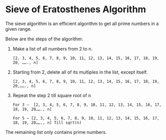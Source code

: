 # Sieve of Eratosthenes Algorithm

The sieve algorithm is an efficient algorithm to get all prime numbers
in a given range.

Below are the steps of the algorithm:

1. Make a list of all numbers from 2 to n.

    `[2, 3, 4, 5, 6, 7, 8, 9, 10, 11, 12, 13, 14, 15, 16, 17, 18, 19, 20, ……., n]`

2. Starting from 2, delete all of its multiples in the list, except itself.

    `[2, 3, 4, 5, 6, 7, 8, 9, 10, 11, 12, 13, 14, 15, 16, 17, 18, 19, 20,……., n]`

3. Repeat the step 2 till square root of n

    `For 3 –  [2, 3, 4, 5, 6, 7, 8, 9, 10, 11, 12, 13, 14, 15, 16, 17,
    18, 19, 20……., n]`

    `For 5 – [2, 3, 4, 5, 6, 7, 8, 9, 10, 11, 12, 13, 14, 15, 16, 17, 18, 19, 20……., n] Till sqrt(n)`

The remaining list only contains prime numbers.
